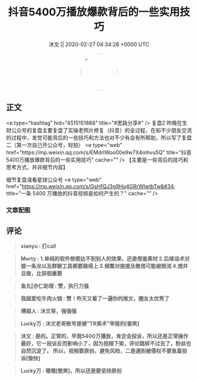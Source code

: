 <h1 align="center">抖音5400万播放爆款背后的一些实用技巧</h1>




<p align="center">
    <a>沐文 || 2020-02-27 04:34:28 &#43;0000 UTC</a>
</p>

<div align="center">
    <img src="https://images.zsxq.com/FtXjMTW_v0RoXGB7sDvSQvWG--F-?e=1590940799&amp;token=kIxbL07-8jAj8w1n4s9zv64FuZZNEATmlU_Vm6zD:_9QK4qYZpDXzer8za-2ImZ-cNwU=" width="100" height="100" style="border:1px solid;border-radius:50%; color:#ffffff"/>
</div>




## 正文

<div>
&lt;e type=&#34;hashtag&#34; hid=&#34;4515151888&#34; title=&#34;#思路分享#&#34; /&gt; 复盘2
昨晚在生财公众号的复盘主要复盘了实操老照片修复（抖音）的全过程，在和不少朋友交流的过程中，发觉可能背后的一些技巧和方法也对不少有会有所帮助，所以写了复盘二（第一次自己开公众号，轻拍）
&lt;e type=&#34;web&#34; href=&#34;https://mp.weixin.qq.com/s/EMdrIWoo00e9w7X4mhvu5Q&#34; title=&#34;抖音5400万播放爆款背后的一些实用技巧&#34; cache=&#34;&#34; /&gt;
【主要是一些背后的技巧和思考方式，并非细节内容】

细节复盘请看星球公众号
&lt;e type=&#34;web&#34; href=&#34;https://mp.weixin.qq.com/s/GsHfQJ3g9Hq4GRrWIwtbTw&#34; title=&#34;一条 5400 万播放的抖音视频是如何产生的？&#34; cache=&#34;&#34; /&gt;
</div>

### 文章配图

<div class="image" align="center">

</div>


## 评论

<div align="left">
<div>

<blockquote >
<span> <strong>xianyu : 打call </strong></span>
</blockquote>

<blockquote >
<span> <strong>Morty : 1.单纯的软件修图达不到别人的效果，还是借鉴素材
2.后续话术对接一条龙以及群聊工具都要跟得上
3.频繁对接提及微信可能被限流
4.想并且做，比徘徊重要 </strong></span>
</blockquote>

<blockquote >
<span> <strong>鱼丸|亦仁助理 : 赞，执行力强 </strong></span>
</blockquote>

<blockquote >
<span> <strong>我超爱吃牛肉火锅 : 赞！昨天又看了一遍你的推文，圈友太优秀了 </strong></span>
</blockquote>

<blockquote >
<span> <strong>傅超人 : 沐文哥，强强强 </strong></span>
</blockquote>

<blockquote >
<span> <strong>Lucky万 : 沐文老哥账号是被&#34;TR美术&#34;举报的[偷笑] </strong></span>
</blockquote>

<blockquote >
<span> <strong>沐文 : 是的。正常的，毕竟5400万播放，肯定会投诉，所以还是正常操作最好，它一投诉反而影响小了，因为视频下架，评论跳转不过去了，粉丝也自然沉淀了。
所以，视频要原创，避免风险，二是遇到被侵权不要急着投诉[愉快] </strong></span>
</blockquote>

<blockquote >
<span> <strong>Lucky万 : 嗯嗯[憨笑]，所以还是要坚持原创 </strong></span>
</blockquote>

</div>
</div>
